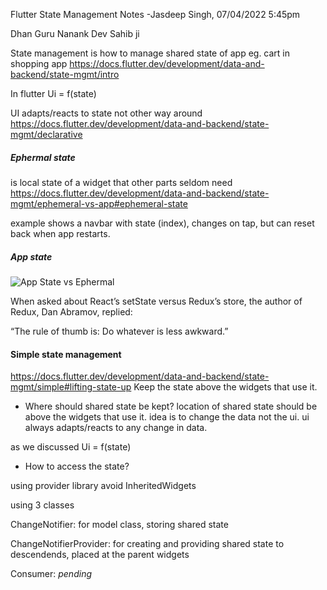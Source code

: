 Flutter State Management Notes
-Jasdeep Singh, 07/04/2022 5:45pm

Dhan Guru Nanank Dev Sahib ji

State management is how to manage shared state of app
eg. cart in shopping app
https://docs.flutter.dev/development/data-and-backend/state-mgmt/intro


In flutter
Ui = f(state)

UI adapts/reacts to state
not other way around
https://docs.flutter.dev/development/data-and-backend/state-mgmt/declarative


##### Ephermal state 
is local state of a widget that other parts seldom need
https://docs.flutter.dev/development/data-and-backend/state-mgmt/ephemeral-vs-app#ephemeral-state

example 
shows a navbar with state (index), changes on tap, but can reset back when app restarts.

##### App state
![App State vs Ephermal](https://docs.flutter.dev/assets/images/docs/development/data-and-backend/state-mgmt/ephemeral-vs-app-state.png)


When asked about React’s setState versus Redux’s store, the author of Redux, Dan Abramov, replied:

“The rule of thumb is: Do whatever is less awkward.”

#### Simple state management
https://docs.flutter.dev/development/data-and-backend/state-mgmt/simple#lifting-state-up
Keep the state above the widgets that use it.

- Where should shared state be kept?
location of shared state should be above the widgets that use it.
idea is to change the data not the ui.
ui always adapts/reacts to any change in data.

as we discussed
Ui = f(state)


- How to access the state?

using provider library
avoid InheritedWidgets

using 3 classes

ChangeNotifier: for model class, storing shared state

ChangeNotifierProvider: for creating and providing shared state to descendends, placed at the parent widgets

Consumer: _pending_





